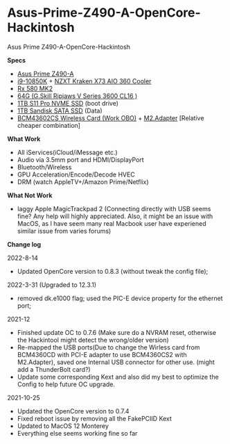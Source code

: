 # Asus-Prime-Z490-A-OpenCore-Hackintosh
Asus Prime Z490-A-OpenCore-Hackintosh

**Specs** 
* [Asus Prime Z490-A](https://amzn.to/3GvvPKj)
* [i9-10850K](https://amzn.to/3FyxQns) + [NZXT Kraken X73 AIO 360 Cooler ](https://amzn.to/3GuFP6k)
* [Rx 580 MK2](https://amzn.to/3rnUyK7) 
* [64G (G.Skill Ripjaws V Series 3600 CL16 )](https://amzn.to/33vPlaN)
* [1TB S11 Pro NVME SSD](https://amzn.to/3I3TiT6) (boot drive)
* [1TB Sandisk SATA SSD](https://amzn.to/3rDMF3t) (Data)
* [BCM43602CS Wireless Card (Work OBO)](https://amzn.to/3nswFjw) + [M2.Adapter](https://amzn.to/3fqQHX3) [Relative cheaper combination]

**What Work** 
* All iServices(iCloud/iMessage etc.) 
* Audio via 3.5mm port and HDMI/DisplayPort 
* Bluetooth/Wireless
* GPU Acceleration/Encode/Decode HVEC 
* DRM (watch AppleTV+/Amazon Prime/Netflix) 

**What Not Work** 
* laggy Apple MagicTrackpad 2 (Connecting directly with USB seems fine? Any help will highly appreciated. Also, it might be an issue with MacOS, as I have seem many real Macbook user have experiened similar issue from varies forums)

**Change log** 

2022-8-14

* Updated OpenCore version to 0.8.3 (without tweak the config file); 



2022-3-31 (Upgraded to 12.3.1)

* removed dk.e1000 flag; used the PIC-E device property for the ethernet port;

2021-12
* Finished update OC to 0.7.6 (Make sure do a NVRAM reset, otherwise the Hackintool might detect the wrong/older version)
* Re-mapped the USB ports(Due to change the Wirless card from BCM4360CD with PCI-E adapter to use BCM4360CS2 with M2.Adapter), saved one Internal USB connector for other use. (might add a ThunderBolt card?) 
* Update some corresponding Kext and also did my best to optimize the Config to help future OC upgrade. 

2021-10-25
* Updated the OpenCore version to 0.7.4
* Fixed reboot issue by removing all the FakePCIID Kext
* Updated to MacOS 12 Monterey 
* Everything else seems working fine so far
